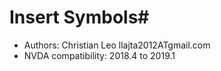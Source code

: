 # Insert Symbols#

* Authors: Christian Leo llajta2012ATgmail.com
* NVDA compatibility: 2018.4 to 2019.1


